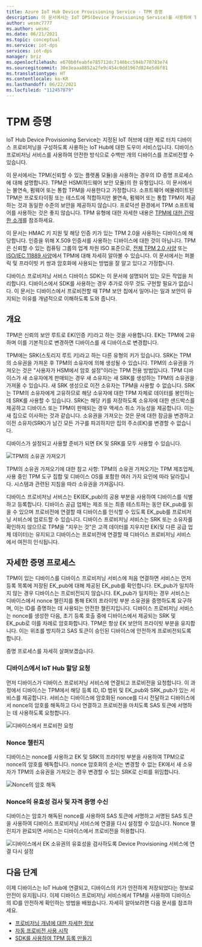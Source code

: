 ```yaml
---
title: Azure IoT Hub Device Provisioning Service - TPM 증명
description: 이 문서에서는 IoT DPS(Device Provisioning Service)를 사용하여 TPM 증명 흐름의 개념을 개괄적으로 설명합니다.
author: wesmc7777
ms.author: wesmc
ms.date: 06/21/2021
ms.topic: conceptual
ms.service: iot-dps
services: iot-dps
manager: briz
ms.openlocfilehash: e670b0feabfe785712dc7140bcc594b770783e74
ms.sourcegitcommit: 30e3eaaa8852a2fe9c454c0dd1967d824e5d6f81
ms.translationtype: HT
ms.contentlocale: ko-KR
ms.lasthandoff: 06/22/2021
ms.locfileid: "112457879"
---
```

# <a name="tpm-attestation"></a>TPM 증명

IoT Hub Device Provisioning Service는 지정된 IoT 허브에 대한 제로 터치 디바이스 프로비저닝을 구성하도록 사용하는 IoT Hub에 대한 도우미 서비스입니다. 디바이스 프로비저닝 서비스를 사용하여 안전한 방식으로 수백만 개의 디바이스를 프로비전할 수 있습니다.

이 문서에서는 TPM(신뢰할 수 있는 플랫폼 모듈)을 사용하는 경우의 ID 증명 프로세스에 대해 설명합니다. TPM은 HSM(하드웨어 보안 모듈)의 한 유형입니다. 이 문서에서는 불연속, 펌웨어 또는 통합 TPM을 사용한다고 가정합니다. 소프트웨어 에뮬레이트된 TPM은 프로토타이핑 또는 테스트에 적합하지만 불연속, 펌웨어 또는 통합 TPM이 제공하는 것과 동일한 수준의 보안을 제공하지 않습니다. 프로덕션 환경에서 TPM 소프트웨어를 사용하는 것은 좋지 않습니다. TPM 유형에 대한 자세한 내용은 [TPM에 대한 간략한 소개](https://trustedcomputinggroup.org/wp-content/uploads/TPM-2.0-A-Brief-Introduction.pdf)를 참조하세요.

이 문서는 HMAC 키 지원 및 해당 인증 키가 있는 TPM 2.0을 사용하는 디바이스에 해당합니다. 인증을 위해 X.509 인증서를 사용하는 디바이스에 대한 것이 아닙니다. TPM은 신뢰할 수 있는 컴퓨팅 그룹의 업계 차원 ISO 표준으로, [전체 TPM 2.0 사양](https://trustedcomputinggroup.org/tpm-library-specification/) 또는 [ISO/IEC 11889 사양](https://www.iso.org/standard/66510.html)에서 TPM에 대해 자세히 알아볼 수 있습니다. 이 문서에서는 퍼블릭 및 프라이빗 키 쌍과 암호화에 사용되는 방법을 잘 알고 있다고 가정합니다.

디바이스 프로비저닝 서비스 디바이스 SDK는 이 문서에 설명되어 있는 모든 작업을 처리합니다. 디바이스에서 SDK를 사용하는 경우 추가로 아무 것도 구현할 필요가 없습니다. 이 문서는 디바이스에서 프로비전할 때 TPM 보안 칩에서 일어나는 일과 보안이 유지되는 이유를 개념적으로 이해하도록 도와 줍니다.

## <a name="overview"></a>개요

TPM은 신뢰의 보안 루트로 EK(인증 키)라고 하는 것을 사용합니다. EK는 TPM에 고유하며 이를 기본적으로 변경하면 디바이스를 새 디바이스로 변경합니다.

TPM에는 SRK(스토리지 루트 키)라고 하는 다른 유형의 키가 있습니다. SRK는 TPM의 소유권을 가져온 후 TPM의 소유자에 의해 생성될 수 있습니다. TPM의 소유권을 가져오는 것은 "사용자가 HSM에서 암호 설정"이라는 TPM 전용 방법입니다. TPM 디바이스가 새 소유자에게 판매되는 경우 새 소유자는 새 SRK를 생성하는 TPM의 소유권을 가져올 수 있습니다. 새 SRK 생성으로 이전 소유자는 TPM을 사용할 수 없습니다. SRK는 TPM의 소유자에게 고유하므로 해당 소유자에 대한 TPM 자체로 데이터를 봉인하는 데 SRK를 사용할 수 있습니다. SRK는 해당 키를 저장하도록 소유자에 대한 샌드박스를 제공하고 디바이스 또는 TPM이 판매되는 경우 액세스 취소 가능성을 제공합니다. 이는 새 집으로 이사하는 것과 같습니다. 소유권을 가져오는 것은 문에 대한 잠금을 변경하고 이전 소유자(SRK)가 남긴 모든 가구를 파괴하지만 집의 주소(EK)를 변경할 수 없습니다.

디바이스가 설정되고 사용할 준비가 되면 EK 및 SRK를 모두 사용할 수 있습니다.

![TPM의 소유권 가져오기](./media/concepts-tpm-attestation/tpm-ownership.png)

TPM의 소유권 가져오기에 대한 참고 사항: TPM의 소유권 가져오기는 TPM 제조업체, 사용 중인 TPM 도구 집합 및 디바이스 OS를 포함한 여러 가지 요인에 따라 달라집니다. 시스템과 관련된 지침을 따라 소유권을 가져옵니다.

디바이스 프로비저닝 서비스는 EK(EK_pub)의 공용 부분을 사용하여 디바이스를 식별하고 등록합니다. 디바이스 공급 업체는 제조 또는 최종 테스트하는 동안 EK_pub를 읽을 수 있으며 프로비전에 연결할 때 디바이스를 인식할 수 있도록 EK_pub를 프로비저닝 서비스에 업로드할 수 있습니다. 디바이스 프로비저닝 서비스는 SRK 또는 소유자를 확인하지 않으므로 TPM을 "지우는 것"은 고객 데이터를 지우지만 EK(및 다른 공급 업체 데이터)는 유지되고 디바이스는 프로비전에 연결할 때 디바이스 프로비저닝 서비스에서 여전히 인식됩니다.

## <a name="detailed-attestation-process"></a>자세한 증명 프로세스

TPM이 있는 디바이스를 디바이스 프로비저닝 서비스에 처음 연결하면 서비스는 먼저 등록 목록에 저장된 EK_pub에 대해 제공된 EK_pub를 확인합니다. EK_pub가 일치하지 않는 경우 디바이스는 프로비전되지 않습니다. EK_pub가 일치하는 경우 서비스는 디바이스에서 nonce 챌린지를 통해 EK의 프라이빗 부분 소유권을 증명하도록 요구하며, 이는 ID를 증명하는 데 사용되는 안전한 챌린지입니다. 디바이스 프로비저닝 서비스는 nonce를 생성한 다음, 초기 등록 호출 중에 디바이스에서 제공되는 SRK 및 EK_pub로 이를 차례로 암호화합니다. TPM은 항상 EK 보안의 프라이빗 부분을 유지합니다. 이는 위조를 방지하고 SAS 토큰이 승인된 디바이스에 안전하게 프로비전되도록 합니다.

증명 프로세스를 자세히 살펴보겠습니다.

### <a name="device-requests-an-iot-hub-assignment"></a>디바이스에서 IoT Hub 할당 요청

먼저 디바이스가 디바이스 프로비저닝 서비스에 연결되고 프로비전을 요청합니다. 이 과정에서 디바이스는 TPM에서 해당 등록 ID, ID 범위 및 EK_pub와 SRK_pub가 있는 서비스를 제공합니다. 서비스는 디바이스에 암호화된 nonce를 다시 전달하고 디바이스에서 nonce의 암호를 해독하고 다시 연결하고 프로비전을 마치도록 SAS 토큰에 서명하는 데 사용하도록 요청합니다.

![디바이스에서 프로비전 요청](./media/concepts-tpm-attestation/step-one-request-provisioning.png)

### <a name="nonce-challenge"></a>Nonce 챌린지

디바이스는 nonce를 사용하고 EK 및 SRK의 프라이빗 부분을 사용하여 TPM으로 nonce의 암호를 해독합니다. nonce 암호화의 순서는 변경할 수 없는 EK에서 새 소유자가 TPM의 소유권을 가져오는 경우 변경할 수 있는 SRK로 신뢰를 위임합니다.

![Nonce의 암호 해독](./media/concepts-tpm-attestation/step-two-nonce.png)

### <a name="validate-the-nonce-and-receive-credentials"></a>Nonce의 유효성 검사 및 자격 증명 수신

디바이스는 암호가 해독된 nonce를 사용하여 SAS 토큰에 서명하고 서명된 SAS 토큰을 사용하여 디바이스 프로비저닝 서비스에 연결을 다시 설정할 수 있습니다. Nonce 챌린지가 완료되면 서비스는 디바이스에서 프로비전을 허용합니다.

![디바이스에서 EK 소유권의 유효성을 검사하도록 Device Provisioning 서비스에 연결 다시 설정](./media/concepts-tpm-attestation/step-three-validation.png)

## <a name="next-steps"></a>다음 단계

이제 디바이스는 IoT Hub에 연결되고, 디바이스의 키가 안전하게 저장되었다는 정보로 안전이 유지됩니다. 이제 디바이스 프로비저닝 서비스에서 TPM을 사용하여 디바이스의 ID를 안전하게 확인하는 방법을 배웠습니다. 자세히 알아보려면 다음 문서를 참조하세요.

* [프로비저닝 개념에 대한 자세한 정보](about-iot-dps.md#provisioning-process)
* [자동 프로비전 사용 시작](./quick-setup-auto-provision.md) 
* [SDK를 사용하여 TPM 등록 만들기](./quick-enroll-device-tpm-java.md)
